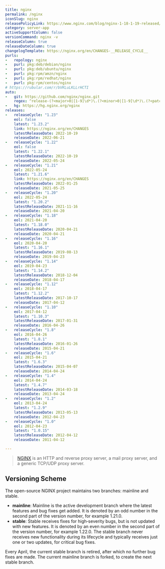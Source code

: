 ```yaml
---
title: nginx
permalink: /nginx
iconSlug: nginx
releasePolicyLink: https://www.nginx.com/blog/nginx-1-18-1-19-released/#NGINX-Versioning-Explained
category: server-app
activeSupportColumn: false
versionCommand: nginx -v
releaseColumn: true
releaseDateColumn: true
changelogTemplate: https://nginx.org/en/CHANGES-__RELEASE_CYCLE__
purls:
-   repology: nginx
-   purl: pkg:deb/debian/nginx
-   purl: pkg:deb/ubuntu/nginx
-   purl: pkg:rpm/amzn/nginx
-   purl: pkg:rpm/redhat/nginx
-   purl: pkg:rpm/centos/nginx
# https://rubular.com/r/bVKLuLKLLrHCTI
auto:
-   git: https://github.com/nginx/nginx.git
    regex: ^release-(?<major>0|[1-9]\d*)\.(?<minor>0|[1-9]\d*)\.(?<patch>0|[1-9]\d*)$
-   hg: https://hg.nginx.org/nginx
releases:
-   releaseCycle: "1.23"
    eol: false
    latest: "1.23.2"
    link: https://nginx.org/en/CHANGES
    latestReleaseDate: 2022-10-19
    releaseDate: 2022-06-21
-   releaseCycle: "1.22"
    eol: false
    latest: "1.22.1"
    latestReleaseDate: 2022-10-19
    releaseDate: 2022-05-24
-   releaseCycle: "1.21"
    eol: 2022-05-24
    latest: "1.21.6"
    link: https://nginx.org/en/CHANGES
    latestReleaseDate: 2022-01-25
    releaseDate: 2021-05-25
-   releaseCycle: "1.20"
    eol: 2022-05-24
    latest: "1.20.2"
    latestReleaseDate: 2021-11-16
    releaseDate: 2021-04-20
-   releaseCycle: "1.18"
    eol: 2021-04-20
    latest: "1.18.0"
    latestReleaseDate: 2020-04-21
    releaseDate: 2020-04-21
-   releaseCycle: "1.16"
    eol: 2020-04-20
    latest: "1.16.1"
    latestReleaseDate: 2019-08-13
    releaseDate: 2019-04-23
-   releaseCycle: "1.14"
    eol: 2019-04-23
    latest: "1.14.2"
    latestReleaseDate: 2018-12-04
    releaseDate: 2018-04-17
-   releaseCycle: "1.12"
    eol: 2018-04-17
    latest: "1.12.2"
    latestReleaseDate: 2017-10-17
    releaseDate: 2017-04-12
-   releaseCycle: "1.10"
    eol: 2017-04-12
    latest: "1.10.3"
    latestReleaseDate: 2017-01-31
    releaseDate: 2016-04-26
-   releaseCycle: "1.8"
    eol: 2016-04-26
    latest: "1.8.1"
    latestReleaseDate: 2016-01-26
    releaseDate: 2015-04-21
-   releaseCycle: "1.6"
    eol: 2015-04-21
    latest: "1.6.3"
    latestReleaseDate: 2015-04-07
    releaseDate: 2014-04-24
-   releaseCycle: "1.4"
    eol: 2014-04-24
    latest: "1.4.7"
    latestReleaseDate: 2014-03-18
    releaseDate: 2013-04-24
-   releaseCycle: "1.2"
    eol: 2013-04-24
    latest: "1.2.9"
    latestReleaseDate: 2013-05-13
    releaseDate: 2012-04-23
-   releaseCycle: "1.0"
    eol: 2012-04-23
    latest: "1.0.15"
    latestReleaseDate: 2012-04-12
    releaseDate: 2011-04-12

---
```


> [NGINX](https://nginx.org/) is an HTTP and reverse proxy server, a mail proxy server, and a generic TCP/UDP proxy server.

## Versioning Scheme

The open-source NGINX project maintains two branches: mainline and stable.

- **mainline**:
    Mainline is the active development branch where the latest features and bug fixes get added. It is denoted by an odd number in the second part of the version number, for example 1.21.0.
- **stable**:
    Stable receives fixes for high‑severity bugs, but is not updated with new features. It is denoted by an even number in the second part of the version number, for example 1.22.0. The stable branch never receives new functionality during its lifecycle and typically receives just one or two updates, for critical bug fixes.

Every April, the current stable branch is retired, after which no further bug fixes are made. The current mainline branch is forked, to create the next stable branch.

